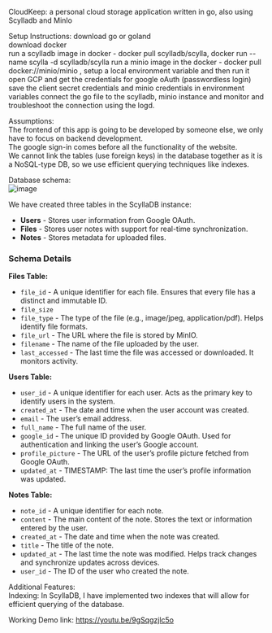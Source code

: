 CloudKeep: a personal cloud storage application written in go, also using Scylladb and MinIo

Setup Instructions:
download go or goland  
download docker  
run a scylladb image in docker - docker pull scylladb/scylla, docker run --name scylla -d scylladb/scylla
run a minio image in the docker - docker pull docker://minio/minio , setup a local environment variable and then run it  
open GCP and get the credentials for google oAuth (passwordless login)  
save the client secret credentials and minio credentials in environment variables 
connect the go file to the scylladb, minio instance and monitor and troubleshoot the connection using the logd.  

Assumptions:  
The frontend of this app is going to be developed by someone else, we only have to focus on backend development.  
The google sign-in comes before all the functionality of the website.  
We cannot link the tables (use foreign keys) in the database together as it is a NoSQL-type DB, so we use efficient querying techniques like indexes.  

Database schema:  
![image](https://github.com/user-attachments/assets/07b9bd05-e7e4-4c9e-a866-ca6b6e6dc8c0)  

We have created three tables in the ScyllaDB instance:  
- **Users** - Stores user information from Google OAuth.  
- **Files** - Stores user notes with support for real-time synchronization.  
- **Notes** - Stores metadata for uploaded files.  

### Schema Details  

**Files Table:**  
- `file_id` - A unique identifier for each file. Ensures that every file has a distinct and immutable ID.  
- `file_size`  
- `file_type` - The type of the file (e.g., image/jpeg, application/pdf). Helps identify file formats.  
- `file_url` - The URL where the file is stored by MinIO.  
- `filename` - The name of the file uploaded by the user.  
- `last_accessed` - The last time the file was accessed or downloaded. It monitors activity.  

**Users Table:**  
- `user_id` - A unique identifier for each user. Acts as the primary key to identify users in the system.  
- `created_at` - The date and time when the user account was created.  
- `email` - The user’s email address.  
- `full_name` - The full name of the user.  
- `google_id` - The unique ID provided by Google OAuth. Used for authentication and linking the user’s Google account.  
- `profile_picture` - The URL of the user’s profile picture fetched from Google OAuth.  
- `updated_at` - TIMESTAMP: The last time the user’s profile information was updated.  

**Notes Table:**  
- `note_id` - A unique identifier for each note.  
- `content` - The main content of the note. Stores the text or information entered by the user.  
- `created_at` - The date and time when the note was created.  
- `title` - The title of the note.  
- `updated_at` - The last time the note was modified. Helps track changes and synchronize updates across devices.  
- `user_id` - The ID of the user who created the note.  

Additional Features:  
Indexing: In ScyllaDB, I have implemented two indexes that will allow for efficient querying of the database.  

Working Demo link:  https://youtu.be/9gSqgzjlc5o
